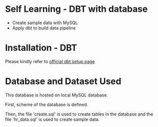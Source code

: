 # Self Learning - DBT with database

- Create sample data with MySQL
- Apply dbt to build data pipeline

# Installation - DBT

Please kindly refer to [official dbt setup page](https://docs.getdbt.com/docs/core/connect-data-platform/mysql-setup "Configuring dbt-mysql")

# Database and Dataset Used

This database is hosted on local MySQL database.

First, scheme of the database is defined.

Then, the file 'create.sql' is used to create tables in the database and the file 'hr_data.sql' is used to create sample data.
